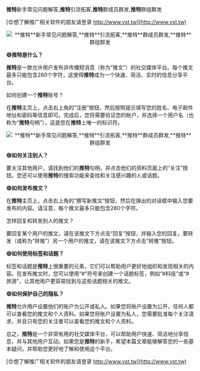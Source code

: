 **推特**新手常见问题解答,**推特**引流拓客,**推特**群成员群发,**推特**群组群发

[😍想了解推广相关软件的朋友请登录 http://www.vst.tw](http://www.vst.tw)

 <center><img src="https://vst.tw/MP4/tuiguang/png/1.png" alt="**推特**新手常见问题解答,**推特**引流拓客,**推特**群成员群发,**推特**群组群发"></center>

**😄**推特**是什么？**

**推特**是一款允许用户发布并传播短消息（称为“推文”）的社交媒体平台。每个推文最多只能包含280个字符，这使得**推特**成为一个快速、简洁、实时的信息分享平台。

如何创建一个**推特**账号？

在**推特**主页上，点击右上角的“注册”按钮，然后按照提示填写您的姓名、电子邮件地址和密码等信息即可。完成后，您将需要验证您的帐户，并选择一个用户名（也称为“**推特**句柄”），这是您在**推特**上唯一的标识符。

 <center><img src="https://vst.tw/MP4/tuiguang/png/3.png" alt="**推特**新手常见问题解答,**推特**引流拓客,**推特**群成员群发,**推特**群组群发"></center>

**😄如何关注别人？**

要关注其他用户，请找到他们的**推特**句柄，并点击他们的资料页面上的“关注”按钮。您还可以使用**推特**的搜索功能来查找和关注感兴趣的人或话题。

**😄如何发布推文？**

在**推特**主页上，点击右上角的“撰写新推文”按钮，然后在弹出的对话框中输入您要发布的内容。请注意，每个推文最多只能包含280个字符。

怎样回复和转发别人的推文？

要回复某个用户的推文，请在该推文下方点击“回复”按钮，并输入您的回复。要转发（或称为“转推”）另一个用户的推文，请在该推文下方点击“转推”按钮。

**😄如何使用标签和话题？**

标签和话题是**推特**上很重要的元素，它们可以帮助用户更好地组织和发现相关的内容。在发布推文时，您可以使用“#”符号来创建一个话题标签，例如“#科技”或“#旅游”，让其他用户更容易找到与这些话题相关的推文。

**😄如何保护自己的隐私？**

**推特**允许用户设置他们的账户为公开或私人。如果您将账户设置为公开，任何人都可以查看您的推文和个人资料。如果您将账户设置为私人，您需要批准每个关注请求，并且只有您的关注者可以查看您的推文和个人资料。

总之，**推特**是一个非常有用的社交媒体平台，可以帮助用户快速、简洁地分享信息，并与其他用户互动。如果您是**推特**的新手，希望本篇文章能够解答您的一些基本疑问，并帮助您更好地了解和使用这个平台。

[😍想了解推广相关软件的朋友请登录 http://www.vst.tw](http://www.vst.tw)



